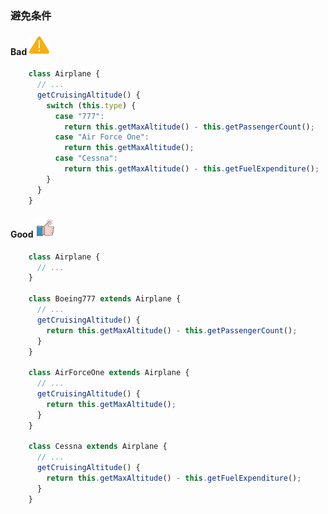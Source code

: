 ### 避免条件

#### Bad  ![logo](./images/icon_bad.svg ':size=WIDTHxHEIGHT')
```js
	class Airplane {
	  // ...
	  getCruisingAltitude() {
	    switch (this.type) {
	      case "777":
	        return this.getMaxAltitude() - this.getPassengerCount();
	      case "Air Force One":
	        return this.getMaxAltitude();
	      case "Cessna":
	        return this.getMaxAltitude() - this.getFuelExpenditure();
	    }
	  }
	}
```
#### Good  ![logo](./images/icon_good.svg ':size=WIDTHxHEIGHT')
```js
	class Airplane {
	  // ...
	}
	
	class Boeing777 extends Airplane {
	  // ...
	  getCruisingAltitude() {
	    return this.getMaxAltitude() - this.getPassengerCount();
	  }
	}
	
	class AirForceOne extends Airplane {
	  // ...
	  getCruisingAltitude() {
	    return this.getMaxAltitude();
	  }
	}
	
	class Cessna extends Airplane {
	  // ...
	  getCruisingAltitude() {
	    return this.getMaxAltitude() - this.getFuelExpenditure();
	  }
	}
```